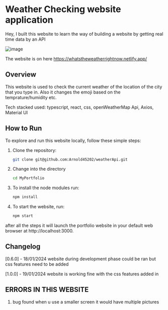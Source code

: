 # Weather Checking website application
Hey, I built this website to learn the way of building a website by getting real time data by an API

![image](https://github.com/Arnold45202/weatherApi/assets/143671110/a99fc386-00c3-4d35-be2b-02a40842a278)




The website is on here https://whatstheweatherrightnow.netlify.app/ 

## Overview
This website is used to check the current weather of the location of the city that you type in. Also it changes the emoji based on the temprature/humidity etc.

Tech stacked used: typescript, react, css, openWeatherMap Api, Axios, Material UI 

## How to Run

To explore and run this website locally, follow these simple steps:

1. Clone the repository:

   ```bash
   git clone git@github.com:Arnold45202/weatherApi.git
2. Change into the directory 
   
   ```bash
   cd MyPortfolio
3. To install the node modules run:

   ```bash
   npm install

4. To start the website, run:

   ```bash
   npm start

after all the steps it will launch the portfolio website in your default web browser at http://localhost:3000.

   
## Changelog

[0.6.0] - 18/01/2024 website during development phase could be ran but css features need to be added 

[1.0.0] - 19/01/2024 website is working fine with the css features added in

## ERRORS IN THIS WEBSITE

1. bug found when u use a smaller screen it would have multiple pictures
